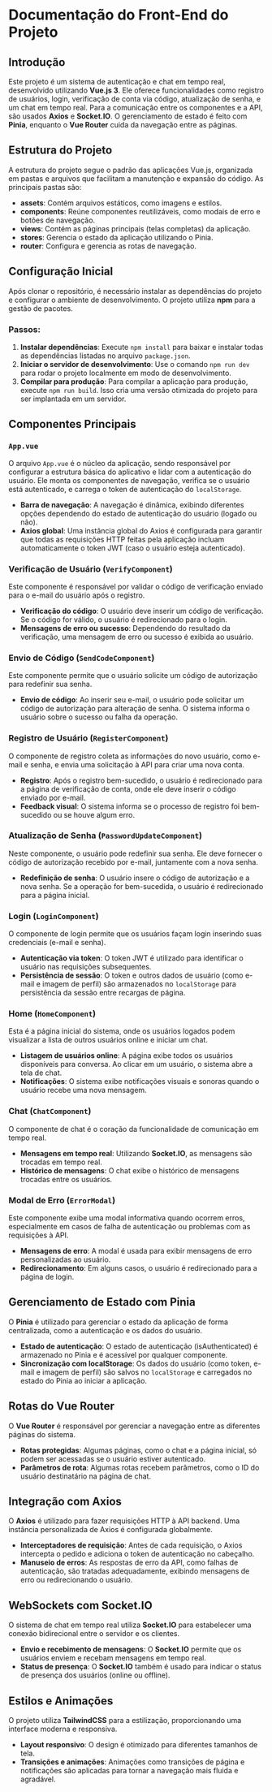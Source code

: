 # Documentação do Front-End do Projeto

## Introdução
Este projeto é um sistema de autenticação e chat em tempo real, desenvolvido utilizando **Vue.js 3**. Ele oferece funcionalidades como registro de usuários, login, verificação de conta via código, atualização de senha, e um chat em tempo real. Para a comunicação entre os componentes e a API, são usados **Axios** e **Socket.IO**. O gerenciamento de estado é feito com **Pinia**, enquanto o **Vue Router** cuida da navegação entre as páginas.

## Estrutura do Projeto
A estrutura do projeto segue o padrão das aplicações Vue.js, organizada em pastas e arquivos que facilitam a manutenção e expansão do código. As principais pastas são:

- **assets**: Contém arquivos estáticos, como imagens e estilos.
- **components**: Reúne componentes reutilizáveis, como modais de erro e botões de navegação.
- **views**: Contém as páginas principais (telas completas) da aplicação.
- **stores**: Gerencia o estado da aplicação utilizando o Pinia.
- **router**: Configura e gerencia as rotas de navegação.

## Configuração Inicial
Após clonar o repositório, é necessário instalar as dependências do projeto e configurar o ambiente de desenvolvimento. O projeto utiliza **npm** para a gestão de pacotes.

### Passos:
1. **Instalar dependências**: Execute `npm install` para baixar e instalar todas as dependências listadas no arquivo `package.json`.
2. **Iniciar o servidor de desenvolvimento**: Use o comando `npm run dev` para rodar o projeto localmente em modo de desenvolvimento.
3. **Compilar para produção**: Para compilar a aplicação para produção, execute `npm run build`. Isso cria uma versão otimizada do projeto para ser implantada em um servidor.

## Componentes Principais

### `App.vue`
O arquivo `App.vue` é o núcleo da aplicação, sendo responsável por configurar a estrutura básica do aplicativo e lidar com a autenticação do usuário. Ele monta os componentes de navegação, verifica se o usuário está autenticado, e carrega o token de autenticação do `localStorage`.

- **Barra de navegação**: A navegação é dinâmica, exibindo diferentes opções dependendo do estado de autenticação do usuário (logado ou não).
- **Axios global**: Uma instância global do Axios é configurada para garantir que todas as requisições HTTP feitas pela aplicação incluam automaticamente o token JWT (caso o usuário esteja autenticado).

### Verificação de Usuário (`VerifyComponent`)
Este componente é responsável por validar o código de verificação enviado para o e-mail do usuário após o registro.

- **Verificação do código**: O usuário deve inserir um código de verificação. Se o código for válido, o usuário é redirecionado para o login.
- **Mensagens de erro ou sucesso**: Dependendo do resultado da verificação, uma mensagem de erro ou sucesso é exibida ao usuário.

### Envio de Código (`SendCodeComponent`)
Este componente permite que o usuário solicite um código de autorização para redefinir sua senha.

- **Envio de código**: Ao inserir seu e-mail, o usuário pode solicitar um código de autorização para alteração de senha. O sistema informa o usuário sobre o sucesso ou falha da operação.

### Registro de Usuário (`RegisterComponent`)
O componente de registro coleta as informações do novo usuário, como e-mail e senha, e envia uma solicitação à API para criar uma nova conta.

- **Registro**: Após o registro bem-sucedido, o usuário é redirecionado para a página de verificação de conta, onde ele deve inserir o código enviado por e-mail.
- **Feedback visual**: O sistema informa se o processo de registro foi bem-sucedido ou se houve algum erro.

### Atualização de Senha (`PasswordUpdateComponent`)
Neste componente, o usuário pode redefinir sua senha. Ele deve fornecer o código de autorização recebido por e-mail, juntamente com a nova senha.

- **Redefinição de senha**: O usuário insere o código de autorização e a nova senha. Se a operação for bem-sucedida, o usuário é redirecionado para a página inicial.

### Login (`LoginComponent`)
O componente de login permite que os usuários façam login inserindo suas credenciais (e-mail e senha).

- **Autenticação via token**: O token JWT é utilizado para identificar o usuário nas requisições subsequentes.
- **Persistência de sessão**: O token e outros dados de usuário (como e-mail e imagem de perfil) são armazenados no `localStorage` para persistência da sessão entre recargas de página.

### Home (`HomeComponent`)
Esta é a página inicial do sistema, onde os usuários logados podem visualizar a lista de outros usuários online e iniciar um chat.

- **Listagem de usuários online**: A página exibe todos os usuários disponíveis para conversa. Ao clicar em um usuário, o sistema abre a tela de chat.
- **Notificações**: O sistema exibe notificações visuais e sonoras quando o usuário recebe uma nova mensagem.

### Chat (`ChatComponent`)
O componente de chat é o coração da funcionalidade de comunicação em tempo real.

- **Mensagens em tempo real**: Utilizando **Socket.IO**, as mensagens são trocadas em tempo real.
- **Histórico de mensagens**: O chat exibe o histórico de mensagens trocadas entre os usuários.

### Modal de Erro (`ErrorModal`)
Este componente exibe uma modal informativa quando ocorrem erros, especialmente em casos de falha de autenticação ou problemas com as requisições à API.

- **Mensagens de erro**: A modal é usada para exibir mensagens de erro personalizadas ao usuário.
- **Redirecionamento**: Em alguns casos, o usuário é redirecionado para a página de login.

## Gerenciamento de Estado com Pinia
O **Pinia** é utilizado para gerenciar o estado da aplicação de forma centralizada, como a autenticação e os dados do usuário.

- **Estado de autenticação**: O estado de autenticação (isAuthenticated) é armazenado no Pinia e é acessível por qualquer componente.
- **Sincronização com localStorage**: Os dados do usuário (como token, e-mail e imagem de perfil) são salvos no `localStorage` e carregados no estado do Pinia ao iniciar a aplicação.

## Rotas do Vue Router
O **Vue Router** é responsável por gerenciar a navegação entre as diferentes páginas do sistema.

- **Rotas protegidas**: Algumas páginas, como o chat e a página inicial, só podem ser acessadas se o usuário estiver autenticado.
- **Parâmetros de rota**: Algumas rotas recebem parâmetros, como o ID do usuário destinatário na página de chat.

## Integração com Axios
O **Axios** é utilizado para fazer requisições HTTP à API backend. Uma instância personalizada de Axios é configurada globalmente.

- **Interceptadores de requisição**: Antes de cada requisição, o Axios intercepta o pedido e adiciona o token de autenticação no cabeçalho.
- **Manuseio de erros**: As respostas de erro da API, como falhas de autenticação, são tratadas adequadamente, exibindo mensagens de erro ou redirecionando o usuário.

## WebSockets com Socket.IO
O sistema de chat em tempo real utiliza **Socket.IO** para estabelecer uma conexão bidirecional entre o servidor e os clientes.

- **Envio e recebimento de mensagens**: O **Socket.IO** permite que os usuários enviem e recebam mensagens em tempo real.
- **Status de presença**: O **Socket.IO** também é usado para indicar o status de presença dos usuários (online ou offline).

## Estilos e Animações
O projeto utiliza **TailwindCSS** para a estilização, proporcionando uma interface moderna e responsiva.

- **Layout responsivo**: O design é otimizado para diferentes tamanhos de tela.
- **Transições e animações**: Animações como transições de página e notificações são aplicadas para tornar a navegação mais fluida e agradável.
